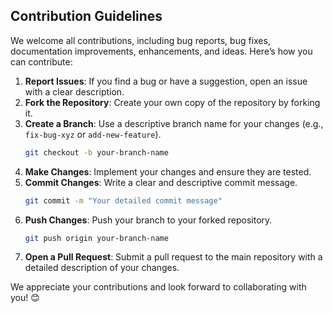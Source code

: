 ## Contribution Guidelines

We welcome all contributions, including bug reports, bug fixes, documentation improvements, enhancements, and ideas. Here’s how you can contribute:

1. **Report Issues**: If you find a bug or have a suggestion, open an issue with a clear description.
2. **Fork the Repository**: Create your own copy of the repository by forking it.
3. **Create a Branch**: Use a descriptive branch name for your changes (e.g., `fix-bug-xyz` or `add-new-feature`).
   ```bash
   git checkout -b your-branch-name
4. **Make Changes**: Implement your changes and ensure they are tested.
5. **Commit Changes**: Write a clear and descriptive commit message.
   ```bash
   git commit -m "Your detailed commit message"
6. **Push Changes**: Push your branch to your forked repository.
   ```bash
   git push origin your-branch-name
7. **Open a Pull Request**: Submit a pull request to the main repository with a detailed description of your changes.

We appreciate your contributions and look forward to collaborating with you! 😊
